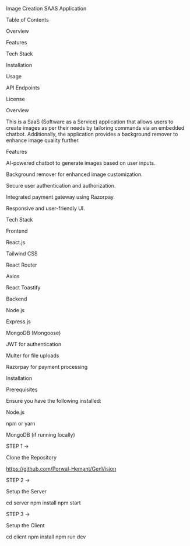 Image Creation SAAS Application

Table of Contents

Overview

Features

Tech Stack

Installation

Usage

API Endpoints

License


Overview

This is a SaaS (Software as a Service) application that allows users to create images as per their needs by tailoring commands via an embedded chatbot. Additionally, the application provides a background remover to enhance image quality further.

Features

AI-powered chatbot to generate images based on user inputs.

Background remover for enhanced image customization.

Secure user authentication and authorization.

Integrated payment gateway using Razorpay.

Responsive and user-friendly UI.

Tech Stack

Frontend

React.js

Tailwind CSS

React Router

Axios

React Toastify

Backend

Node.js

Express.js

MongoDB (Mongoose)

JWT for authentication

Multer for file uploads

Razorpay for payment processing

Installation

Prerequisites

Ensure you have the following installed:

Node.js

npm or yarn

MongoDB (if running locally)

STEP 1 -> 

Clone the Repository

https://github.com/Porwal-Hemant/GenVision

STEP 2 -> 

Setup the Server

cd server
npm install
npm start


STEP 3 -> 

Setup the Client

cd client
npm install
npm run dev

